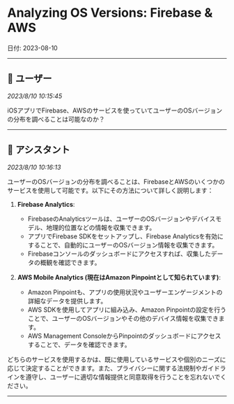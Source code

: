 # Analyzing OS Versions: Firebase & AWS

日付: 2023-08-10

---

## 👤 ユーザー
*2023/8/10 10:15:45*

iOSアプリでFirebase、AWSのサービスを使っていてユーザーのOSバージョンの分布を調べることは可能なのか？

---

## 🤖 アシスタント
*2023/8/10 10:16:13*

ユーザーのOSバージョンの分布を調べることは、FirebaseとAWSのいくつかのサービスを使用して可能です。以下にその方法について詳しく説明します：

1. **Firebase Analytics**:
   - FirebaseのAnalyticsツールは、ユーザーのOSバージョンやデバイスモデル、地理的位置などの情報を収集できます。
   - アプリでFirebase SDKをセットアップし、Firebase Analyticsを有効にすることで、自動的にユーザーのOSバージョン情報を収集できます。
   - Firebaseコンソールのダッシュボードにアクセスすれば、収集したデータの概観を確認できます。

2. **AWS Mobile Analytics (現在はAmazon Pinpointとして知られています)**:
   - Amazon Pinpointも、アプリの使用状況やユーザーエンゲージメントの詳細なデータを提供します。
   - AWS SDKを使用してアプリに組み込み、Amazon Pinpointの設定を行うことで、ユーザーのOSバージョンやその他のデバイス情報を収集できます。
   - AWS Management ConsoleからPinpointのダッシュボードにアクセスすることで、データを確認できます。

どちらのサービスを使用するかは、既に使用しているサービスや個別のニーズに応じて決定することができます。また、プライバシーに関する法規制やガイドラインを遵守し、ユーザーに適切な情報提供と同意取得を行うことを忘れないでください。

---
